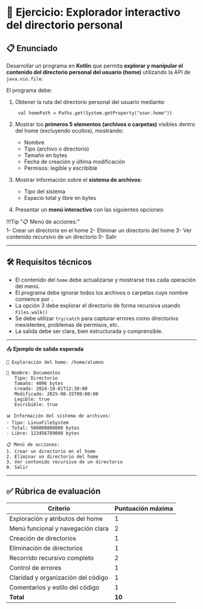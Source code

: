 # 📝 Ejercicio: Explorador interactivo del directorio personal


## 📋 Enunciado

Desarrollar un programa en **Kotlin** que permita **explorar y manipular el contenido del directorio personal del usuario (home)** utilizando la API de `java.nio.file`.

El programa debe:

1. Obtener la ruta del directorio personal del usuario mediante:

        val homePath = Paths.get(System.getProperty("user.home"))

2. Mostrar los **primeros 5 elementos (archivos o carpetas)** visibles dentro del home (excluyendo ocultos), mostrando:

   * Nombre
   * Tipo (archivo o directorio)
   * Tamaño en bytes
   * Fecha de creación y última modificación
   * Permisos: legible y escribible

3. Mostrar información sobre el **sistema de archivos**:

   * Tipo del sistema
   * Espacio total y libre en bytes

4. Presentar un **menú interactivo** con las siguientes opciones:

!!!Tip "📋 Menú de acciones:"   
         1- Crear un directorio en el home
         2- Eliminar un directorio del home
         3- Ver contenido recursivo de un directorio
         0- Salir
      

---

## 🛠️ Requisitos técnicos

* El contenido del `home` debe actualizarse y mostrarse tras cada operación del menú.
* El programa debe ignorar todos los archivos o carpetas cuyo nombre comience por `.`
* La opción 3 debe explorar el directorio de forma recursiva usando `Files.walk()`
* Se debe utilizar `try/catch` para capturar errores como directorios inexistentes, problemas de permisos, etc.
* La salida debe ser clara, bien estructurada y comprensible.

---

📤 **Ejemplo de salida esperada**

```
📁 Exploración del home: /home/alumno

🔹 Nombre: Documentos
   Tipo: Directorio
   Tamaño: 4096 bytes
   Creado: 2024-10-01T12:30:00
   Modificado: 2025-08-15T09:00:00
   Legible: true
   Escribible: true

📊 Información del sistema de archivos:
- Tipo: LinuxFileSystem
- Total: 500000000000 bytes
- Libre: 123456789000 bytes

📋 Menú de acciones:
1. Crear un directorio en el home
2. Eliminar un directorio del home
3. Ver contenido recursivo de un directorio
0. Salir
```

---


## ✅ Rúbrica de evaluación


| Criterio                         | Puntuación máxima |
|----------------------------------|-------------------|
| Exploración y atributos del home | 1 |
| Menú funcional y navegación clara| 2 |
| Creación de directorios          | 1 |
| Eliminación de directorios       | 1 |
| Recorrido recursivo completo     | 2 |
| Control de errores               | 1 |
| Claridad y organización del código | 1 |
| Comentarios y estilo del código  | 1 |
| **Total**                        | **10** |


